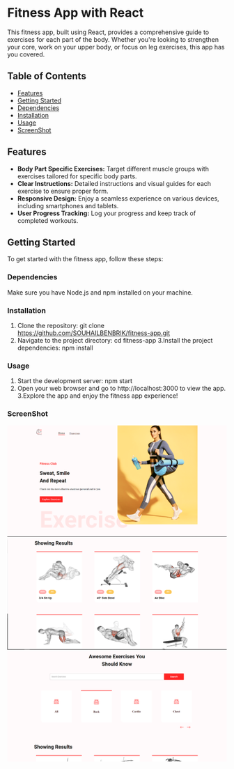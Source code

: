 # Fitness App with React

This fitness app, built using React, provides a comprehensive guide to exercises for each part of the body. Whether you're looking to strengthen your core, work on your upper body, or focus on leg exercises, this app has you covered.



## Table of Contents

- [Features](#features)
- [Getting Started](#getting-started)
- [Dependencies](#dependencies)
- [Installation](#installation)
- [Usage](#usage)
- [ScreenShot](#ScreenShot)

## Features

- **Body Part Specific Exercises:** Target different muscle groups with exercises tailored for specific body parts.
- **Clear Instructions:** Detailed instructions and visual guides for each exercise to ensure proper form.
- **Responsive Design:** Enjoy a seamless experience on various devices, including smartphones and tablets.
- **User Progress Tracking:** Log your progress and keep track of completed workouts.

## Getting Started

To get started with the fitness app, follow these steps:

### Dependencies

Make sure you have Node.js and npm installed on your machine.

### Installation

1. Clone the repository:
   git clone https://github.com/SOUHAILBENBRIK/fitness-app.git
2. Navigate to the project directory:
   cd fitness-app
3.Install the project dependencies:
   npm install
### Usage

1. Start the development server:
   npm start
2. Open your web browser and go to http://localhost:3000 to view the app.
3.Explore the app and enjoy the fitness app experience!

### ScreenShot
![1.screenshot](https://github.com/SOUHAILBENBRIK/fitness-app/blob/master/public/s1.PNG)
![2.screenshot](https://github.com/SOUHAILBENBRIK/fitness-app/blob/master/public/s2.PNG)
![3.screenshot](https://github.com/SOUHAILBENBRIK/fitness-app/blob/master/public/s3.PNG)
